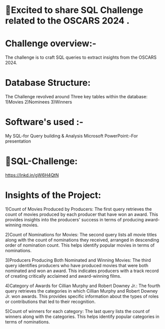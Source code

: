 # 🚀Excited to share SQL Challenge related to the OSCARS 2024 .



# Challenge overview:-

The challenge is to craft SQL queries to extract insights from the OSCARS 2024.

# Database Structure:

The Challenge revolved around Three key tables within the database:
1)Movies
2)Nominees
3)Winners

# Software's used :-

My SQL-for Query building & Analysis
Microsoft PowerPoint:-For presentation

# 🔗SQL-Challenge:

https://lnkd.in/gW6H4QtN


# Insights of the Project:

1)Count of Movies Produced by Producers: The first query retrieves the count of movies produced by each producer that have won an award. This provides insights into the producers' success in terms of producing award-winning movies.

2)Count of Nominations for Movies: The second query lists all movie titles along with the count of nominations they received, arranged in descending order of nomination count. This helps identify popular movies in terms of nominations.

3)Producers Producing Both Nominated and Winning Movies: The third query identifies producers who have produced movies that were both nominated and won an award. This indicates producers with a track record of creating critically acclaimed and award-winning films.

4)Category of Awards for Cillian Murphy and Robert Downey Jr.: The fourth query retrieves the categories in which Cillian Murphy and Robert Downey Jr. won awards. This provides specific information about the types of roles or contributions that led to their recognition.

5)Count of winners for each category: The last query lists the count of winners along with the categories. This helps identify popular categories in terms of nominations.
